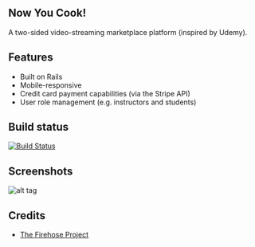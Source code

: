 ## Now You Cook!
A two-sided video-streaming marketplace platform (inspired by Udemy).

## Features
* Built on Rails
* Mobile-responsive
* Credit card payment capabilities (via the Stripe API)
* User role management (e.g. instructors and students)

## Build status

[![Build Status](https://travis-ci.org/msarit/flixster.svg?branch=master)](https://travis-ci.org/msarit/flixster)

## Screenshots
![alt tag](https://image.ibb.co/n9fGFo/nowyoucook_screenshot.png)


## Credits
* [The Firehose Project](https://thefirehoseproject.com)
